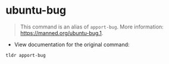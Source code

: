 # ubuntu-bug

> This command is an alias of `apport-bug`.
> More information: <https://manned.org/ubuntu-bug.1>.

- View documentation for the original command:

`tldr apport-bug`
